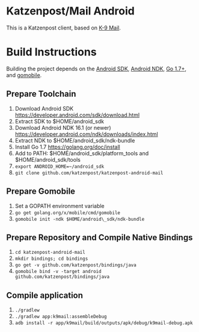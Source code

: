# Katzenpost/Mail Android

This is a Katzenpost client, based on [K-9 Mail](https://github.com/k9mail/k-9).

# Build Instructions

Building the project depends on the [Android SDK](https://developer.android.com/studio/index.html), [Android NDK](https://developer.android.com/ndk/index.html), [Go 1.7+](https://golang.org/), and [gomobile](https://github.com/golang/go/wiki/Mobile).

## Prepare Toolchain

1. Download Android SDK https://developer.android.com/sdk/download.html
2. Extract SDK to $HOME/android\_sdk
3. Download Android NDK 16.1 (or newer) https://developer.android.com/ndk/downloads/index.html
4. Extract NDK to $HOME/android\_sdk/ndk-bundle
5. Install Go 1.7 https://golang.org/doc/install
6. Add to PATH: $HOME/android\_sdk/platform\_tools and $HOME/android\_sdk/tools
7. `export ANDROID_HOME=~/android_sdk`
8. `git clone github.com/katzenpost/katzenpost-android-mail`

## Prepare Gomobile

1. Set a GOPATH environment variable
2. `go get golang.org/x/mobile/cmd/gomobile`
3. `gomobile init -ndk $HOME/android\_sdk/ndk-bundle`

## Prepare Repository and Compile Native Bindings

1. `cd katzenpost-android-mail`
2. `mkdir bindings; cd bindings`
3. `go get -v github.com/katzenpost/bindings/java`
4. `gomobile bind -v -target android github.com/katzenpost/bindings/java`

## Compile application

1. `./gradlew`
2. `./gradlew app:k9mail:assembleDebug`
3. `adb install -r app/k9mail/build/outputs/apk/debug/k9mail-debug.apk`

